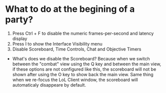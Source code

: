 # What to do at the begining of a party?
1. Press Ctrl + F to disable the numeric frames-per-second and latency display
2. Press I to show the Interface Visibility menu
3. Disable Scoreboard, Time Controls, Chat and Objective Timers

- What's does we disable the Scoreboard? Because when we switch between the "combat" view using the Q key and between the main view, if these options are not configured like this, the scoreboard will not be shown after using the O key to show back the main view. Same thing when we re-focus the LoL Client window, the scoreboard will automaticaly disappeare by default.